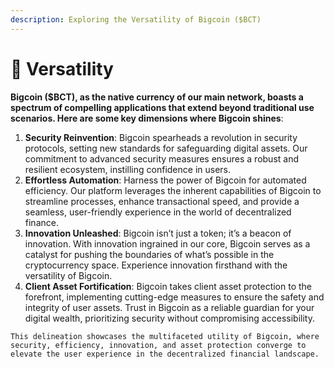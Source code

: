 ```yaml
---
description: Exploring the Versatility of Bigcoin ($BCT)
---
```


# 💎 Versatility

**Bigcoin ($BCT), as the native currency of our main network, boasts a spectrum of compelling applications that extend beyond traditional use scenarios. Here are some key dimensions where Bigcoin shines**:

1. **Security Reinvention**: Bigcoin spearheads a revolution in security protocols, setting new standards for safeguarding digital assets. Our commitment to advanced security measures ensures a robust and resilient ecosystem, instilling confidence in users.
2. **Effortless Automation**: Harness the power of Bigcoin for automated efficiency. Our platform leverages the inherent capabilities of Bigcoin to streamline processes, enhance transactional speed, and provide a seamless, user-friendly experience in the world of decentralized finance.
3. **Innovation Unleashed**: Bigcoin isn’t just a token; it’s a beacon of innovation. With innovation ingrained in our core, Bigcoin serves as a catalyst for pushing the boundaries of what’s possible in the cryptocurrency space. Experience innovation firsthand with the versatility of Bigcoin.
4. **Client Asset Fortification**: Bigcoin takes client asset protection to the forefront, implementing cutting-edge measures to ensure the safety and integrity of user assets. Trust in Bigcoin as a reliable guardian for your digital wealth, prioritizing security without compromising accessibility.

`This delineation showcases the multifaceted utility of Bigcoin, where security, efficiency, innovation, and asset protection converge to elevate the user experience in the decentralized financial landscape.`
